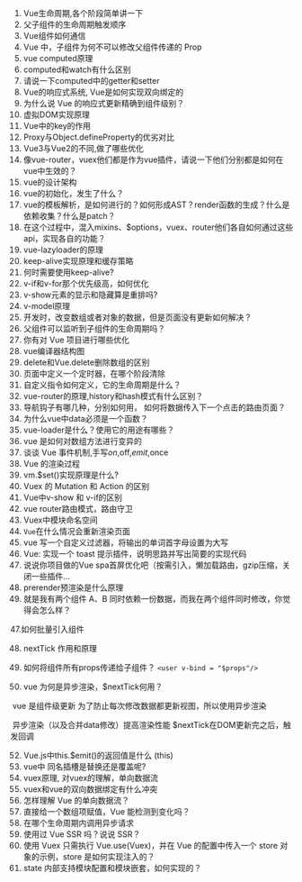 1. Vue生命周期,各个阶段简单讲一下
2. 父子组件的生命周期触发顺序
3. Vue组件如何通信
4. Vue 中，子组件为何不可以修改父组件传递的 Prop
5. vue computed原理
6. computed和watch有什么区别
7. 请说一下computed中的getter和setter
8. Vue的响应式系统, Vue是如何实现双向绑定的
9. 为什么说 Vue 的响应式更新精确到组件级别？
10. 虚拟DOM实现原理
11. Vue中的key的作用
12. Proxy与Object.defineProperty的优劣对比
13. Vue3与Vue2的不同,做了哪些优化
14. 像vue-router，vuex他们都是作为vue插件，请说一下他们分别都是如何在vue中生效的？
15. vue的设计架构
16. vue的初始化，发生了什么？
17. vue的模板解析，是如何进行的？如何形成AST？render函数的生成？什么是依赖收集？什么是patch？
18. 在这个过程中，混入mixins、$options，vuex、router他们各自如何通过这些api，实现各自的功能？
19. vue-lazyloader的原理
22. keep-alive实现原理和缓存策略
23. 何时需要使用keep-alive?
24. v-if和v-for那个优先级高，如何优化
25. v-show元素的显示和隐藏算是重排吗?
26. v-model原理
27. 开发时，改变数组或者对象的数据，但是页面没有更新如何解决？
28. 父组件可以监听到子组件的生命周期吗？
29. 你有对 Vue 项目进行哪些优化
30. vue编译器结构图
31. delete和Vue.delete删除数组的区别
32. 页面中定义一个定时器，在哪个阶段清除
33. 自定义指令如何定义，它的生命周期是什么？
34. vue-router的原理,history和hash模式有什么区别？
35. 导航钩子有哪几种，分别如何用， 如何将数据传入下一个点击的路由页面？
36. 为什么vue中data必须是一个函数？
37. vue-loader是什么？使用它的用途有哪些？
38. vue 是如何对数组方法进行变异的
39. 谈谈 Vue 事件机制,手写$on,$off,$emit,$once
40. Vue 的渲染过程
41. vm.$set()实现原理是什么?
42. Vuex 的 Mutation 和 Action 的区别
43. Vue中v-show 和 v-if的区别
44. vue router路由模式，路由守卫
45. Vuex中模块命名空间
46. `Vue`在什么情况会重新渲染页面
47. vue 写一个自定义过滤器，将输出的单词首字母设置为大写
48. Vue: 实现一个 toast 提示插件，说明思路并写出简要的实现代码
49. 说说你项目做的Vue spa首屏优化吧（按需引入，懒加载路由，gzip压缩，关闭一些插件...
50. prerender预渲染是什么原理
51. 就是我有两个组件 A、B 同时依赖一份数据，而我在两个组件同时修改，你觉得会怎么样？

47.如何批量引入组件

48. nextTick 作用和原理

50. 如何将组件所有props传递给子组件？   `<user v-bind = "$props"/>`
51. vue 为何是异步渲染，$nextTick何用？

​      vue 是组件级更新 为了防止每次修改数据都更新视图，所以使用异步渲染

​     异步渲染（以及合并data修改）提高渲染性能
​     $nextTick在DOM更新完之后，触发回调



52. Vue.js中this.$emit()的返回值是什么 (this)
53. vue中 同名插槽是替换还是覆盖呢?
54. vuex原理, 对vuex的理解，单向数据流
55. vuex和vue的双向数据绑定有什么冲突
56. 怎样理解 Vue 的单向数据流？
57. 直接给一个数组项赋值，Vue 能检测到变化吗？
58. 在哪个生命周期内调用异步请求
59. 使用过 Vue SSR 吗？说说 SSR？
60. 使用 Vuex 只需执行 Vue.use(Vuex)，并在 Vue 的配置中传入一个 store 对象的示例，store 是如何实现注入的？
61. state 内部支持模块配置和模块嵌套，如何实现的？
